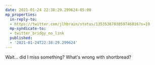 ```yaml
---
date: 2021-01-24 22:38:29.299624-05:00
mp_properties:
  in-reply-to:
  - https://twitter.com/jlhbrain/status/1353536703059746816?s=19
  mp-syndicate-to:
  - twitter_bridgy_no_link
  published:
  - '2021-01-24T22:38:29.299624'
---
```


Wait... did I miss something? What's wrong with shortbread?